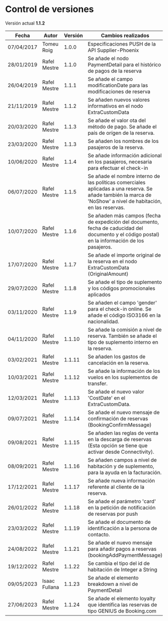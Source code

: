# Control de versiones

<aside class="notice">Versión actual <b>1.1.2</b></aside>

Fecha | Autor | Versión | Cambios realizados
--------- | ----------- | ----------- | ----------- 
07/04/2017 | Tomeu Roig | 1.0.0 | Especificaciones PUSH de la API Supplier-Phoenix
28/01/2019 | Rafel Mestre | 1.1.0 | Se añade el nodo PaymentDetail para el histórico de pagos de la reserva
26/04/2019 | Rafel Mestre | 1.1.1 | Se añade el campo modificationDate para las modificaciones de reserva
21/11/2019 | Rafel Mestre | 1.1.2 | Se añaden nuevos valores informativos en el nodo ExtraCustomData 
20/03/2020 | Rafel Mestre | 1.1.3 | Se añade el valor ota del método de pago. Se añade el país de orígen de la reserva.
23/03/2020 | Rafel Mestre | 1.1.3 | Se añaden los nombres de los pasajeros de la reserva.
10/06/2020 | Rafel Mestre | 1.1.4 | Se añade información adicional en los pasajeros, necesaria para efectuar el check-in
06/07/2020 | Rafel Mestre | 1.1.5 | Se añade el nombre interno de las políticas comerciales aplicadas a una reserva. Se añade también la marca de 'NoShow' a nivel de habitación, en las reservas.
10/07/2020 | Rafel Mestre | 1.1.6 | Se añaden más campos (fecha de expedición del documento, fecha de caducidad del documento y el código postal) en la información de los pasajeros.
17/07/2020 | Rafel Mestre | 1.1.7 | Se añade el importe original de la reserva en el nodo ExtraCustomData (OriginalAmount)
29/07/2020 | Rafel Mestre | 1.1.8 | Se añade el tipo de suplemento y los códigos promocionales aplicados
03/11/2020 | Rafel Mestre | 1.1.9 | Se añaden el campo 'gender' para el check-in online. Se añade el código ISO3166 en la nacionalidad.
04/11/2020 | Rafel Mestre | 1.1.10 | Se añade la comisión a nivel de reserva. También se añade el tipo de suplemento interno en la reserva.
03/02/2021 | Rafel Mestre | 1.1.11 | Se añaden los gastos de cancelación en la reserva.
10/03/2021 | Rafel Mestre | 1.1.12 | Se añade la información de los vuelos en los suplementos de transfer.
12/03/2021 | Rafel Mestre | 1.1.13 | Se añade el nuevo valor 'CostDate' en el ExtraCustomData.
09/07/2021 | Rafel Mestre | 1.1.14 | Se añade el nuevo mensaje de confirmación de reservas (BookingConfirmMessage)
09/08/2021 | Rafel Mestre | 1.1.15 | Se añaden las reglas de venta en la descarga de reservas (Esta opción se tiene que activar desde Connectivity).
08/09/2021 | Rafel Mestre | 1.1.16 | Se añaden campos a nivel de habitación y de suplemento, para la ayuda en la facturación.
17/12/2021 | Rafel Mestre | 1.1.17 | Se añade nueva información referente al cliente de la reserva.
26/01/2022 | Rafel Mestre | 1.1.18 | Se añade el parámetro 'card' en la petición de notificación de reservas por push
23/03/2022 | Rafel Mestre | 1.1.19 | Se añade el documento de identificación a la persona de contacto.
24/08/2022 | Rafel Mestre | 1.1.21 | Se añade el nuevo mensaje para añadir pagos a reservas (bookingAddPaymentMessage)
19/12/2022 | Rafel Mestre | 1.1.22 | Se cambia el tipo del id de habitación de Integer a String
09/05/2023 | Isaac Fullana | 1.1.23 | Se añade el elemento breakdown a nivel de PaymentDetail
27/06/2023 | Rafel Mestre | 1.1.24 | Se añade el elemento loyalty que identifica las reservas de tipo GENIUS de Booking.com